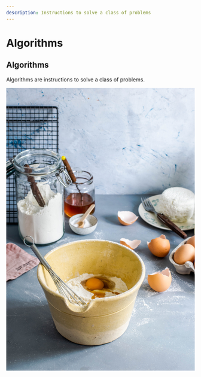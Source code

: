 ```yaml
---
description: Instructions to solve a class of problems
---
```


# Algorithms

## Algorithms

Algorithms are instructions to solve a class of problems. 

![Recipe \(Algorithm\) for Baking Cookies](../.gitbook/assets/monika-grabkowska-neu4t59mtcy-unsplash.jpg)

